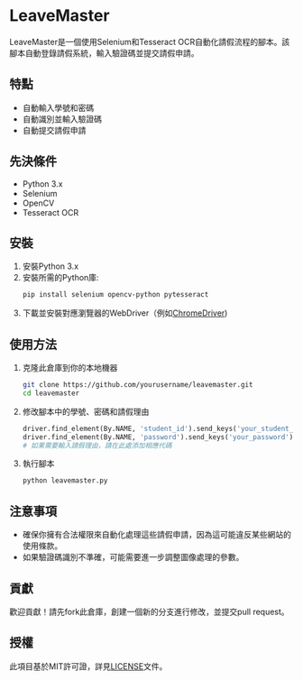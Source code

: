 # LeaveMaster

LeaveMaster是一個使用Selenium和Tesseract OCR自動化請假流程的腳本。該腳本自動登錄請假系統，輸入驗證碼並提交請假申請。

## 特點
- 自動輸入學號和密碼
- 自動識別並輸入驗證碼
- 自動提交請假申請

## 先決條件
- Python 3.x
- Selenium
- OpenCV
- Tesseract OCR

## 安裝

1. 安裝Python 3.x
2. 安裝所需的Python庫:
    ```bash
    pip install selenium opencv-python pytesseract
    ```
3. 下載並安裝對應瀏覽器的WebDriver（例如[ChromeDriver](https://sites.google.com/a/chromium.org/chromedriver/))

## 使用方法

1. 克隆此倉庫到你的本地機器
    ```bash
    git clone https://github.com/yourusername/leavemaster.git
    cd leavemaster
    ```
2. 修改腳本中的學號、密碼和請假理由
    ```python
    driver.find_element(By.NAME, 'student_id').send_keys('your_student_id')
    driver.find_element(By.NAME, 'password').send_keys('your_password')
    # 如果需要輸入請假理由，請在此處添加相應代碼
    ```
3. 執行腳本
    ```bash
    python leavemaster.py
    ```

## 注意事項

- 確保你擁有合法權限來自動化處理這些請假申請，因為這可能違反某些網站的使用條款。
- 如果驗證碼識別不準確，可能需要進一步調整圖像處理的參數。

## 貢獻

歡迎貢獻！請先fork此倉庫，創建一個新的分支進行修改，並提交pull request。

## 授權

此項目基於MIT許可證，詳見[LICENSE](LICENSE)文件。